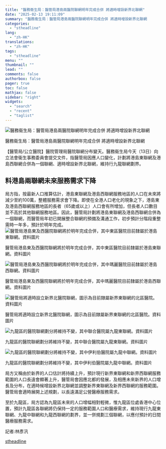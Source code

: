 ```yaml
---
title: "醫務衞生局：醫管局港島兩醫院聯網明年完成合併 將適時增設新界北聯網"
date: "2025-02-13 19:11:09"
summary: "醫務衞生局：醫管局港島兩醫院聯網明年完成合併 將適時增設新界北聯網       【醫管局/公..."
categories:
  - "stheadline"
lang:
  - "zh-HK"
translations:
  - "zh-HK"
tags:
  - "stheadline"
menu: ""
thumbnail: ""
lead: ""
comments: false
authorbox: false
pager: true
toc: false
mathjax: false
sidebar: "right"
widgets:
  - "search"
  - "recent"
  - "taglist"
---
```


![醫務衞生局：醫管局港島兩醫院聯網明年完成合併 將適時增設新界北聯網](https://image.stheadline.com/f/680p0/0x0/100/none/5fe043860c73f40746e79277dd7a9472/stheadline/inewsmedia/20250213/_2025021319015687311.jpg)

醫務衞生局：醫管局港島兩醫院聯網明年完成合併 將適時增設新界北聯網




【醫管局/公立醫院】醫院管理局醫院聯網分布變天。醫務衞生局今天（13日）向立法會衞生事務委員會提交文件，指醫管局因應人口變化，計劃將港島東聯網及港島西聯網合併為一個聯網、適時增設新界北聯網，維持行九龍聯網劃界。

料港島兩聯網未來服務需求下降
--------------

局方指，按最新人口推算估計，港島東聯網及港島西聯網服務地區的人口在未來將減少至約100萬，整體服務需求會下降。即使在全港人口老化的現象之下，港島東及港島西聯網服務地區的長者（65歲或以上）人口會有所增加，但長者人口數目並不高於其他聯網服務地區。因此，醫管局計劃將港島東聯網及港島西聯網合併為一個聯網，而醫管局年初已開展整合聯網的預備及溝通工作，初步預計分階段重整需時一年多，預計於明年完成。 
 ![醫管局港島東及西醫院聯網將於明年完成合併，其中東區醫院目前隸屬於港島東聯網。資料圖片](https://image.hkhl.hk/f/1024p0/0x0/100/none/5732e0336323ead04130906c18c84c28/2025-02/_2023031318022566919_0.jpg)


醫管局港島東及西醫院聯網將於明年完成合併，其中東區醫院目前隸屬於港島東聯網。資料圖片



 ![醫管局港島東及西醫院聯網將於明年完成合併，其中瑪麗醫院目前隸屬於港島西聯網。資料圖片](https://image.hkhl.hk/f/1024p0/0x0/100/none/f335ad9cf2f5f20f71cefa6024e21dd7/2025-02/DNSB0614QMH001.JPG)


醫管局港島東及西醫院聯網將於明年完成合併，其中瑪麗醫院目前隸屬於港島西聯網。資料圖片



 ![醫管局將適時設立新界北醫院聯網，圖示為目前隸屬新界東聯網的北區醫院。資料圖片](https://image.hkhl.hk/f/1024p0/0x0/100/none/c97e1dc9311dc2bd40a71d9eccf4d9e7/2025-02/1_25.JPG)


醫管局將適時設立新界北醫院聯網，圖示為目前隸屬新界東聯網的北區醫院。資料圖片



 ![九龍區的醫院聯網劃分將維持不變，其中聯合醫院屬九龍東聯網。資料圖片](https://image.hkhl.hk/f/1024p0/0x0/100/none/41b666b4e6364b8acd17c55fb008a225/2025-02/DNSK0218HOSPITAL012_0.jpg)


九龍區的醫院聯網劃分將維持不變，其中聯合醫院屬九龍東聯網。資料圖片



 ![九龍區的醫院聯網劃分將維持不變，其中伊利伯醫院屬九龍中聯網。資料圖片](https://image.hkhl.hk/f/1024p0/0x0/100/none/9dc72cb3846ee6291177f5cef1c95ba6/2025-02/2_0_63.jpg)


九龍區的醫院聯網劃分將維持不變，其中伊利伯醫院屬九龍中聯網。資料圖片




局方又稱由於新界的人口估計將持續上升，預計現行新界東聯網和新界西聯網服務範圍的人口長遠會顯著上升，醫管局會因應北都的發展，及相應未來新界的人口增長及分布，在適時候增設新界北聯網並調整新界東聯網及新界西聯網的服務範圍。醫管局會適時展開上述規劃，以長遠滿足公營醫療服務需求。

至於九龍區，局方認為九龍區未來的人口增幅相對輕微，惟九龍區位處香港中心位置，預計九龍區各聯網將仍保持一定的服務範圍人口和醫療需求，維持現行九龍東聯網、九龍中聯網和九龍西聯網的劃界，並一併規劃三個聯網，以應付預計的日間醫療服務需求。

記者:林彥汛

[stheadline](https://std.stheadline.com/realtime/article/2052627/即時-港聞-醫務衞生局-醫管局港島兩醫院聯網明年完成合併-將適時增設新界北聯網)
